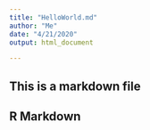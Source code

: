 ```yaml
---
title: "HelloWorld.md"
author: "Me"
date: "4/21/2020"
output: html_document

---
```

## This is a markdown file

## R Markdown




